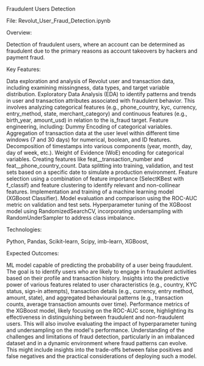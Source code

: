 Fraudulent Users Detection

File: Revolut_User_Fraud_Detection.ipynb

Overview: 

Detection of fraudulent users, where an account can be determined as fraudulent due to the primary reasons as account takeovers by hackers and payment fraud.

Key Features:

Data exploration and analysis of Revolut user and transaction data, including examining missingness, data types, and target variable distribution.
Exploratory Data Analysis (EDA) to identify patterns and trends in user and transaction attributes associated with fraudulent behavior. This involves analyzing categorical features (e.g., phone_country, kyc, currency, entry_method, state, merchant_category) and continuous features (e.g., birth_year, amount_usd) in relation to the is_fraud target.
Feature engineering, including:
Dummy Encoding of categorical variables.
Aggregation of transaction data at the user level within different time windows (7 and 30 days) for numerical, boolean, and ID features.
Decomposition of timestamps into various components (year, month, day, day of week, etc.).
Weight of Evidence (WoE) encoding for categorical variables.
Creating features like feat__transaction_number and feat__phone_country_count.
Data splitting into training, validation, and test sets based on a specific date to simulate a production environment.
Feature selection using a combination of feature importance (SelectKBest with f_classif) and feature clustering to identify relevant and non-collinear features.
Implementation and training of a machine learning model (XGBoost Classifier).
Model evaluation and comparison using the ROC-AUC metric on validation and test sets.
Hyperparameter tuning of the XGBoost model using RandomizedSearchCV, incorporating undersampling with RandomUnderSampler to address class imbalance.

Technologies:

Python,
Pandas,
Scikit-learn,
Scipy,
imb-learn,
XGBoost,

Expected Outcomes:

ML model capable of predicting the probability of a user being fraudulent. The goal is to identify users who are likely to engage in fraudulent activities based on their profile and transaction history.
Insights into the predictive power of various features related to user characteristics (e.g., country, KYC status, sign-in attempts), transaction details (e.g., currency, entry method, amount, state), and aggregated behavioural patterns (e.g., transaction counts, average transaction amounts over time).
Performance metrics of the XGBoost model, likely focusing on the ROC-AUC score, highlighting its effectiveness in distinguishing between fraudulent and non-fraudulent users. This will also involve evaluating the impact of hyperparameter tuning and undersampling on the model's performance.
Understanding of the challenges and limitations of fraud detection, particularly in an imbalanced dataset and in a dynamic environment where fraud patterns can evolve. This might include insights into the trade-offs between false positives and false negatives and the practical considerations of deploying such a model.
